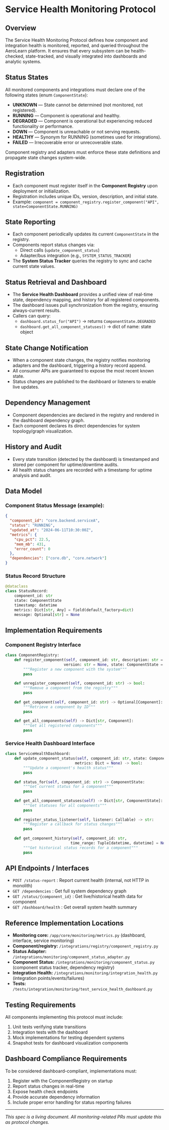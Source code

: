 # Service Health Monitoring Protocol

## Overview

The Service Health Monitoring Protocol defines how component and integration health is monitored, reported, and queried throughout the AeroLearn platform. It ensures that every subsystem can be health-checked, state-tracked, and visually integrated into dashboards and analytic systems.

## Status States

All monitored components and integrations must declare one of the following states (enum `ComponentState`):

- **UNKNOWN** — State cannot be determined (not monitored, not registered).
- **RUNNING** — Component is operational and healthy.
- **DEGRADED** — Component is operational but experiencing reduced functionality or performance.
- **DOWN** — Component is unreachable or not serving requests.
- **HEALTHY** — Synonym for RUNNING (sometimes used for integrations).
- **FAILED** — Irrecoverable error or unrecoverable state.

Component registry and adapters must enforce these state definitions and propagate state changes system-wide.

## Registration

- Each component must register itself in the **Component Registry** upon deployment or initialization.
- Registration includes unique IDs, version, description, and initial state.
- Example: `component = component_registry.register_component("API", state=ComponentState.RUNNING)`

## State Reporting

- Each component periodically updates its current `ComponentState` in the registry.
- Components report status changes via:
  - Direct calls (`update_component_status`)
  - Adapter/bus integration (e.g., `SYSTEM_STATUS_TRACKER`)
- The **System Status Tracker** queries the registry to sync and cache current state values.

## Status Retrieval and Dashboard

- The **Service Health Dashboard** provides a unified view of real-time state, dependency mapping, and history for all registered components.
- The dashboard issues pull synchronization from the registry, ensuring always-current results.
- Callers can query:
  - `dashboard.status_for("API")` → returns `ComponentState.DEGRADED`
  - `dashboard.get_all_component_statuses()` → dict of name: state object

## State Change Notification

- When a component state changes, the registry notifies monitoring adapters and the dashboard, triggering a history record append.
- All consumer APIs are guaranteed to expose the most recent known state.
- Status changes are published to the dashboard or listeners to enable live updates.

## Dependency Management

- Component dependencies are declared in the registry and rendered in the dashboard dependency graph.
- Each component declares its direct dependencies for system topology/graph visualization.

## History and Audit

- Every state transition (detected by the dashboard) is timestamped and stored per component for uptime/downtime audits.
- All health status changes are recorded with a timestamp for uptime analysis and audit.

## Data Model

### Component Status Message (example):
```json
{
  "component_id": "core.backend.serviceA",
  "status": "RUNNING",
  "updated_at": "2024-06-11T10:30:00Z",
  "metrics": {
    "cpu_pct": 22.5,
    "mem_mb": 431,
    "error_count": 0
  },
  "dependencies": ["core.db", "core.network"]
}
```

### Status Record Structure
```python
@dataclass
class StatusRecord:
    component_id: str
    state: ComponentState
    timestamp: datetime
    metrics: Dict[str, Any] = field(default_factory=dict)
    message: Optional[str] = None
```

## Implementation Requirements

### Component Registry Interface

```python
class ComponentRegistry:
    def register_component(self, component_id: str, description: str = None, 
                          version: str = None, state: ComponentState = ComponentState.UNKNOWN) -> Component:
        """Register a new component with the system"""
        pass
        
    def unregister_component(self, component_id: str) -> bool:
        """Remove a component from the registry"""
        pass
        
    def get_component(self, component_id: str) -> Optional[Component]:
        """Retrieve a component by ID"""
        pass
        
    def get_all_components(self) -> Dict[str, Component]:
        """Get all registered components"""
        pass
```

### Service Health Dashboard Interface

```python
class ServiceHealthDashboard:
    def update_component_status(self, component_id: str, state: ComponentState, 
                               metrics: Dict = None) -> bool:
        """Update a component's health status"""
        pass
        
    def status_for(self, component_id: str) -> ComponentState:
        """Get current status for a component"""
        pass
        
    def get_all_component_statuses(self) -> Dict[str, ComponentState]:
        """Get statuses for all components"""
        pass
        
    def register_status_listener(self, listener: Callable) -> str:
        """Register a callback for status changes"""
        pass
        
    def get_component_history(self, component_id: str, 
                             time_range: Tuple[datetime, datetime] = None) -> List[StatusRecord]:
        """Get historical status records for a component"""
        pass
```

## API Endpoints / Interfaces

- `POST /status-report` : Report current health (internal, not HTTP in monolith)
- `GET /dependencies`  : Get full system dependency graph
- `GET /status/{component_id}` : Get live/historical health data for component
- `GET /dashboard/health` : Get overall system health summary

## Reference Implementation Locations

- **Monitoring core:** `/app/core/monitoring/metrics.py` (dashboard, interface, service monitoring)
- **Component/registry:** `/integrations/registry/component_registry.py`
- **Status Adapter:** `/integrations/monitoring/component_status_adapter.py`
- **Component Status:** `/integrations/monitoring/component_status.py` (component status tracker, dependency registry)
- **Integration Health:** `/integrations/monitoring/integration_health.py` (integration points/events/failures)
- **Tests:** `/tests/integration/monitoring/test_service_health_dashboard.py`

## Testing Requirements

All components implementing this protocol must include:

1. Unit tests verifying state transitions
2. Integration tests with the dashboard
3. Mock implementations for testing dependent systems
4. Snapshot tests for dashboard visualization components

## Dashboard Compliance Requirements

To be considered dashboard-compliant, implementations must:

1. Register with the ComponentRegistry on startup
2. Report status changes in real-time
3. Expose health check endpoints
4. Provide accurate dependency information
5. Include proper error handling for status reporting failures

---
_This spec is a living document. All monitoring-related PRs must update this as protocol changes._
